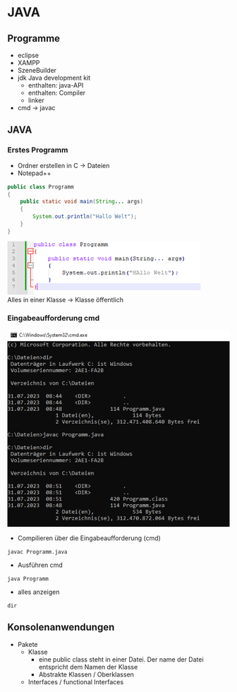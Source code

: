 # JAVA

## Programme
- eclipse
- XAMPP
- SzeneBuilder
- jdk Java development kit
    - enthalten: java-API
    - enthalten: Compiler
    - linker
- cmd -> javac

## JAVA 
### Erstes Programm
- Ordner erstellen in C -> Dateien
- Notepad++

```Java
public class Programm
{
	public static void main(String... args)
	{
		System.out.println("Hallo Welt");
	}
}
```

![Alt text](./img/erstes.PNG)  
Alles in einer Klasse -> Klasse öffentlich

### Eingabeaufforderung cmd
![Alt text](./img/cmd.PNG)  
+ Compilieren über die Eingabeaufforderung (cmd)
```
javac Programm.java
```
+ Ausführen cmd
```
java Programm
```
+ alles anzeigen 
```
dir
```

## Konsolenanwendungen
+ Pakete
    + Klasse 
        + eine public class steht in einer Datei. Der name der Datei entspricht dem Namen der Klasse
        + Abstrakte Klassen / Oberklassen
    + Interfaces / functional Interfaces